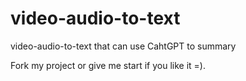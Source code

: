 # video-audio-to-text
video-audio-to-text that can use CahtGPT to summary

Fork my project or give me start if you like it =).
